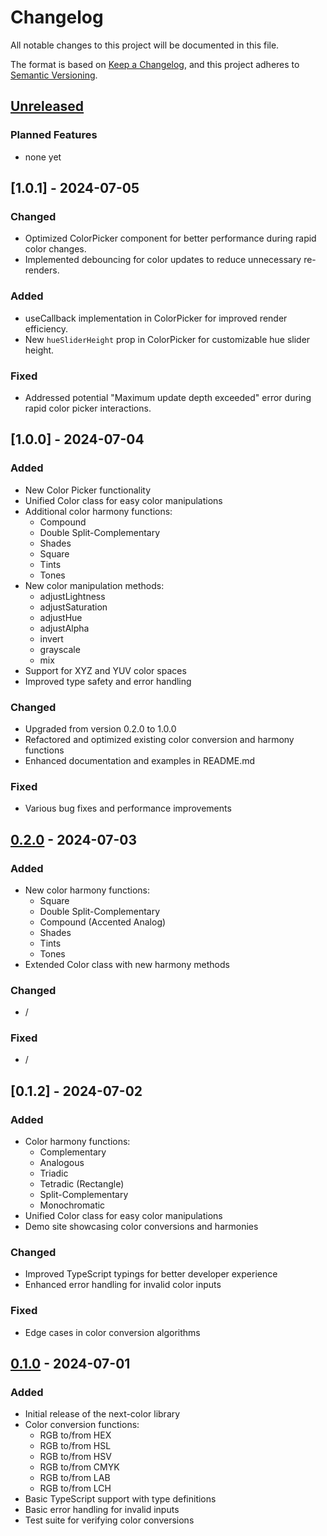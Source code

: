 <!-- markdownlint-disable MD024 -->
# Changelog

All notable changes to this project will be documented in this file.

The format is based on [Keep a Changelog](https://keepachangelog.com/en/1.0.0/), and this project adheres to
[Semantic Versioning](https://semver.org/spec/v2.0.0.html).

## [Unreleased]

### Planned Features

- none yet

## [1.0.1] - 2024-07-05

### Changed

- Optimized ColorPicker component for better performance during rapid color changes.
- Implemented debouncing for color updates to reduce unnecessary re-renders.

### Added

- useCallback implementation in ColorPicker for improved render efficiency.
- New `hueSliderHeight` prop in ColorPicker for customizable hue slider height.

### Fixed

- Addressed potential "Maximum update depth exceeded" error during rapid color picker interactions.

## [1.0.0] - 2024-07-04

### Added

- New Color Picker functionality
- Unified Color class for easy color manipulations
- Additional color harmony functions:
  - Compound
  - Double Split-Complementary
  - Shades
  - Square
  - Tints
  - Tones
- New color manipulation methods:
  - adjustLightness
  - adjustSaturation
  - adjustHue
  - adjustAlpha
  - invert
  - grayscale
  - mix
- Support for XYZ and YUV color spaces
- Improved type safety and error handling

### Changed

- Upgraded from version 0.2.0 to 1.0.0
- Refactored and optimized existing color conversion and harmony functions
- Enhanced documentation and examples in README.md

### Fixed

- Various bug fixes and performance improvements

## [0.2.0] - 2024-07-03

### Added

- New color harmony functions:
  - Square
  - Double Split-Complementary
  - Compound (Accented Analog)
  - Shades
  - Tints
  - Tones
- Extended Color class with new harmony methods

### Changed

- /

### Fixed

- /

## [0.1.2] - 2024-07-02

### Added

- Color harmony functions:
  - Complementary
  - Analogous
  - Triadic
  - Tetradic (Rectangle)
  - Split-Complementary
  - Monochromatic
- Unified Color class for easy color manipulations
- Demo site showcasing color conversions and harmonies

### Changed

- Improved TypeScript typings for better developer experience
- Enhanced error handling for invalid color inputs

### Fixed

- Edge cases in color conversion algorithms

## [0.1.0] - 2024-07-01

### Added

- Initial release of the next-color library
- Color conversion functions:
  - RGB to/from HEX
  - RGB to/from HSL
  - RGB to/from HSV
  - RGB to/from CMYK
  - RGB to/from LAB
  - RGB to/from LCH
- Basic TypeScript support with type definitions
- Basic error handling for invalid inputs
- Test suite for verifying color conversions

[Unreleased]: https://github.com/iamlite/next-colors/compare/v0.2.0...HEAD
[0.2.0]: https://github.com/iamlite/next-colors/compare/v0.1.0...v0.2.0
[0.1.0]: https://github.com/iamlite/next-colors/releases/tag/v0.1.0

